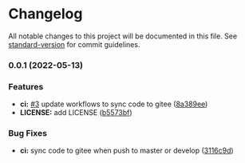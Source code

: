 # Changelog

All notable changes to this project will be documented in this file. See [standard-version](https://github.com/conventional-changelog/standard-version) for commit guidelines.

### 0.0.1 (2022-05-13)


### Features

* **ci:** [#3](null/github.cn/hyperbench/hyperbench-common/issues/3) update workflows to sync code to gitee ([8a389ee](/github.cn/hyperbench/hyperbench-common/commit/8a389ee1ae8dd3ab3272885b242aea3afddd11d8))
* **LICENSE:** add LICENSE ([b5573bf](/github.cn/hyperbench/hyperbench-common/commit/b5573bf4cf6ff8928b96d8a344b56de63fd851c1))


### Bug Fixes

* **ci:** sync code to gitee when push to master or develop ([3116c9d](/github.cn/hyperbench/hyperbench-common/commit/3116c9da2607bfe1a001fa3346f56ad9ca1119dc))
